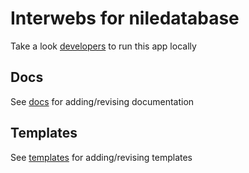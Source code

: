 # Interwebs for niledatabase

Take a look [developers](./DEVELOPERS.md) to run this app locally

## Docs

See [docs](./app/docs/README.md) for adding/revising documentation

## Templates

See [templates](./app/templates/README.md) for adding/revising templates
